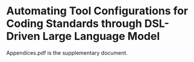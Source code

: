 # Automating Tool Configurations for Coding Standards through DSL-Driven Large Language Model

Appendices.pdf is the supplementary document.
